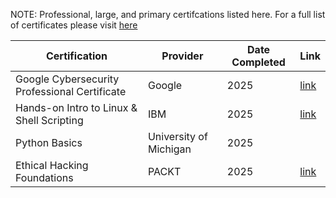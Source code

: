 NOTE: Professional, large, and primary certifcations listed here. For a full list of certificates please visit [here](https://github.com/SDSteele/Classwork_and_Certifications_Portfolio/tree/main/certificates)

| Certification                                    | Provider               | Date Completed | Link |
| ------------------------------------------------ | ---------------------- | -------------- | -----|
| Google Cybersecurity Professional Certificate    | Google                 | 2025           | [link](https://coursera.org/share/3ccc23165a2ea47901982cb837b473ef) |
| Hands-on Intro to Linux & Shell Scripting        | IBM                    | 2025           | [link](https://coursera.org/share/becfab178d11f6e6965da33a41a3d19f) |
| Python Basics                                    | University of Michigan | 2025           |
| Ethical Hacking Foundations                      | PACKT                  | 2025           | [link](https://coursera.org/share/ca87b36eb95b8718b33e6705e0d62324) |
